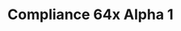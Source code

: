 ---
layout: post
title: Compliance 64x Alpha 1
permalink: /compliance64x/A1
header-img: https://database.faithfulpack.net/images/website/posts/64x/A1.jpg

long_text: |
  The first public alpha of Compliance 64x is here! The sheer amount of added textures is too large to be listed here, so instead have a small preview screenshot.
  <br><br>
  <strong>DISCLAIMER:</strong> As indicated by the Alpha tag, this version very work-in-progress, and as such contains a lot of placeholder textures. It is not the final look of the pack; many textures will have to be edited to match the general stylistic direction of the pack.
  <br><br>
  Stay tuned for future updates!

main_changelog: article/compliance64x/changelog

download:
  - Java - 1.16.5 (GitHub):
    - https://github.com/Faithful-Resource-Pack/Faithful-Java-64x/releases/download/A1/Compliance.64x.-.1.16.5.-.A1.zip
---
